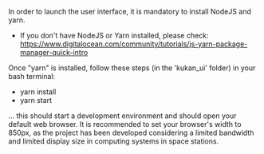 In order to launch the user interface, it is mandatory to install NodeJS and yarn.

- If you don't have NodeJS or Yarn installed, please check: https://www.digitalocean.com/community/tutorials/js-yarn-package-manager-quick-intro

Once "yarn" is installed, follow these steps (in the 'kukan_ui' folder) in your bash terminal:
 - yarn install
 - yarn start

... this should start a development environment and should open your default web browser. It is recommended to set your browser's width to 850px, as the project has been developed considering a limited bandwidth and limited display size in computing systems in space stations.


